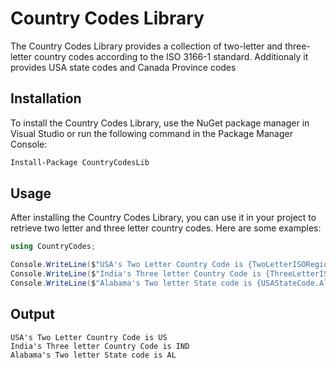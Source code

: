 # Country Codes Library

The Country Codes Library provides a collection of two-letter and three-letter country codes according to the ISO 3166-1 standard.
Additionaly it provides USA state codes and Canada Province codes

## Installation

To install the Country Codes Library, use the NuGet package manager in Visual Studio or run the following command in the Package Manager Console:

```bash
Install-Package CountryCodesLib
```

## Usage

After installing the Country Codes Library, you can use it in your project to retrieve two letter and three letter country codes. Here are some examples:

```cs
using CountryCodes;

Console.WriteLine($"USA's Two Letter Country Code is {TwoLetterISORegionCode.UnitedStates}");
Console.WriteLine($"India's Three letter Country Code is {ThreeLetterISORegionCode.India}");
Console.WriteLine($"Alabama's Two letter State code is {USAStateCode.Alabama}");
```

## Output
```console
USA's Two Letter Country Code is US
India's Three letter Country Code is IND
Alabama's Two letter State code is AL
```